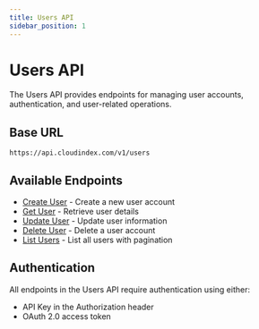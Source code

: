 ```yaml
---
title: Users API
sidebar_position: 1
---
```


# Users API

The Users API provides endpoints for managing user accounts, authentication, and user-related operations.

## Base URL

```
https://api.cloudindex.com/v1/users
```

## Available Endpoints

- [Create User](#) - Create a new user account
- [Get User](#) - Retrieve user details
- [Update User](#) - Update user information
- [Delete User](#) - Delete a user account
- [List Users](#) - List all users with pagination

## Authentication

All endpoints in the Users API require authentication using either:
- API Key in the Authorization header
- OAuth 2.0 access token
